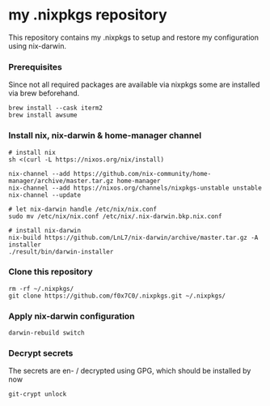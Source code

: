# my .nixpkgs repository

This repository contains my .nixpkgs to setup and restore my configuration using nix-darwin.

### Prerequisites 

Since not all required packages are available via nixpkgs some are installed via brew beforehand.

```shell
brew install --cask iterm2
brew install awsume
```

### Install nix, nix-darwin & home-manager channel

```shell
# install nix
sh <(curl -L https://nixos.org/nix/install)

nix-channel --add https://github.com/nix-community/home-manager/archive/master.tar.gz home-manager
nix-channel --add https://nixos.org/channels/nixpkgs-unstable unstable
nix-channel --update

# let nix-darwin handle /etc/nix/nix.conf
sudo mv /etc/nix/nix.conf /etc/nix/.nix-darwin.bkp.nix.conf

# install nix-darwin
nix-build https://github.com/LnL7/nix-darwin/archive/master.tar.gz -A installer
./result/bin/darwin-installer
```

### Clone this repository

```shell
rm -rf ~/.nixpkgs/
git clone https://github.com/f0x7C0/.nixpkgs.git ~/.nixpkgs/
```

### Apply nix-darwin configuration

```shell
darwin-rebuild switch
```

### Decrypt secrets

The secrets are en- / decrypted using GPG, which should be installed by now

```shell
git-crypt unlock
```

